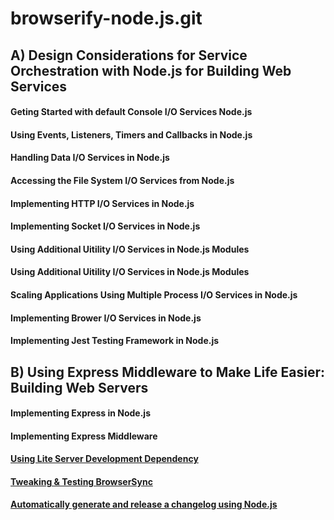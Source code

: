 # browserify-node.js.git

## A) Design Considerations for Service Orchestration with Node.js for Building Web Services

#### Geting Started with default Console I/O Services Node.js
#### Using Events, Listeners, Timers and Callbacks in Node.js
#### Handling Data I/O Services in Node.js
#### Accessing the File System I/O Services from Node.js
#### Implementing HTTP I/O Services in Node.js
#### Implementing Socket I/O Services in Node.js
#### Using Additional Uitility I/O Services in Node.js Modules
#### Using Additional Uitility I/O Services in Node.js Modules
#### Scaling Applications Using Multiple Process I/O Services in Node.js
#### Implementing Brower I/O Services in Node.js
#### Implementing Jest Testing Framework in Node.js

## B) Using Express Middleware to Make Life Easier: Building Web Servers
#### Implementing Express in Node.js
#### Implementing Express Middleware

#### [Using Lite Server Development Dependency](https://www.npmjs.com/package/lite-server)
#### [Tweaking & Testing BrowserSync](https://medium.com/oceanize-geeks/browsersync-for-faster-development-f27b09b9896e)
#### [Automatically generate and release a changelog using Node.js](https://blog.logrocket.com/automatically-generate-and-release-a-changelog-with-node-js/)

